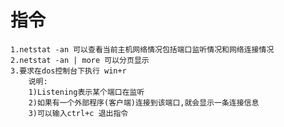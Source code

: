 # 指令
    1.netstat -an 可以查看当前主机网络情况包括端口监听情况和网络连接情况
    2.netstat -an | more 可以分页显示
    3.要求在dos控制台下执行 win+r
        说明:
        1)Listening表示某个端口在监听
        2)如果有一个外部程序(客户端)连接到该端口,就会显示一条连接信息
        3)可以输入ctrl+c 退出指令
